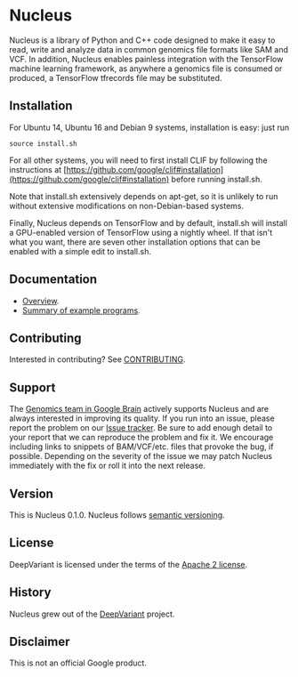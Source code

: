 # Nucleus

Nucleus is a library of Python and C++ code designed to make it easy to
read, write and analyze data in common genomics file formats like SAM and VCF.  In addition, Nucleus enables painless integration with the TensorFlow
machine learning framework, as anywhere a genomics file is consumed or
produced, a TensorFlow tfrecords file may be substituted.

## Installation

For Ubuntu 14, Ubuntu 16 and Debian 9 systems, installation is easy:
just run
```shell
source install.sh
```

For all other systems, you will need to first install CLIF by following
the instructions at
[https://github.com/google/clif#installation](https://github.com/google/clif#installation) before running install.sh.

Note that install.sh extensively depends on apt-get, so it is unlikely
to run without extensive modifications on non-Debian-based systems.

Finally, Nucleus depends on TensorFlow and by default, install.sh will
install a GPU-enabled version of TensorFlow using a nightly wheel.  If
that isn't what you want, there are seven other installation options
that can be enabled with a simple edit to install.sh.

## Documentation

* [Overview](https://github.com/google/nucleus/blob/master/docs/overview.md).
* [Summary of example programs](https://github.com/google/nucleus/blob/master/docs/examples.md).

## Contributing

Interested in contributing? See [CONTRIBUTING](CONTRIBUTING.md).

## Support

The [Genomics team in Google Brain](https://research.google.com/teams/brain/genomics/)
actively supports Nucleus and are always interested in improving its quality.
If you run into an issue, please report the problem on our [Issue
tracker](https://github.com/google/nucleus/issues). Be sure to add enough
detail to your report that we can reproduce the problem and fix it. We encourage
including links to snippets of BAM/VCF/etc. files that provoke the bug, if
possible. Depending on the severity of the issue we may patch Nucleus
immediately with the fix or roll it into the next release.

## Version

This is Nucleus 0.1.0.  Nucleus follows [semantic
versioning](https://semver.org/).

## License

DeepVariant is licensed under the terms of the [Apache 2 license](LICENSE).

## History

Nucleus grew out of the [DeepVariant](https://github.com/google/deepvariant)
project.

## Disclaimer

This is not an official Google product.
